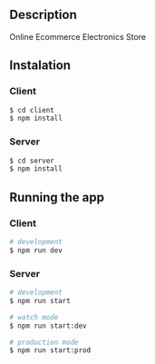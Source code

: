 ## Description

Online Ecommerce Electronics Store

## Instalation

### Client

```bash
$ cd client
$ npm install
```

### Server

```bash
$ cd server
$ npm install
```

## Running the app

### Client

```bash
# development
$ npm run dev
```

### Server

```bash
# development
$ npm run start

# watch mode
$ npm run start:dev

# production mode
$ npm run start:prod
```

